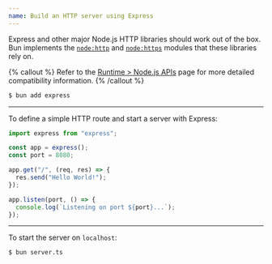 ```yaml
---
name: Build an HTTP server using Express
---
```


Express and other major Node.js HTTP libraries should work out of the box. Bun implements the [`node:http`](https://nodejs.org/api/http.html) and [`node:https`](https://nodejs.org/api/https.html) modules that these libraries rely on.

{% callout %}
Refer to the [Runtime > Node.js APIs](/docs/runtime/nodejs-apis#node_http) page for more detailed compatibility information.
{% /callout %}

```sh
$ bun add express
```

---

To define a simple HTTP route and start a server with Express:

```ts#server.ts
import express from "express";

const app = express();
const port = 8080;

app.get("/", (req, res) => {
  res.send("Hello World!");
});

app.listen(port, () => {
  console.log(`Listening on port ${port}...`);
});
```

---

To start the server on `localhost`:

```sh
$ bun server.ts
```
